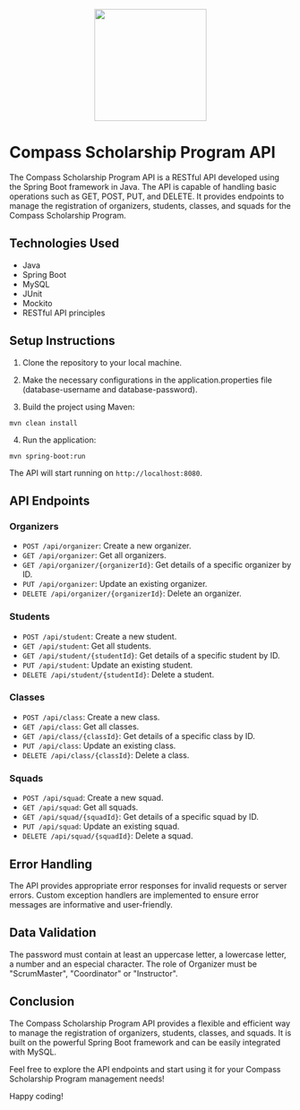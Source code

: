 <p align="center">
<img src="https://carreiras.pucminas.br/med/2022/09/logo_04.png" height="200" width="200">
</p>

# Compass Scholarship Program API

The Compass Scholarship Program API is a RESTful API developed using the Spring Boot framework in Java. The API is capable of handling basic operations such as GET, POST, PUT, and DELETE. It provides endpoints to manage the registration of organizers, students, classes, and squads for the Compass Scholarship Program.

## Technologies Used
- Java
- Spring Boot
- MySQL
- JUnit
- Mockito
- RESTful API principles

## Setup Instructions

1. Clone the repository to your local machine.

2. Make the necessary configurations in the application.properties file (database-username and database-password).

3. Build the project using Maven:

`mvn clean install`  

4. Run the application:

`mvn spring-boot:run`

The API will start running on `http://localhost:8080`.

## API Endpoints

### Organizers
- `POST /api/organizer`: Create a new organizer.
- `GET /api/organizer`: Get all organizers.
- `GET /api/organizer/{organizerId}`: Get details of a specific organizer by ID.
- `PUT /api/organizer`: Update an existing organizer.
- `DELETE /api/organizer/{organizerId}`: Delete an organizer.

### Students

- `POST /api/student`: Create a new student.
- `GET /api/student`: Get all students.
- `GET /api/student/{studentId}`: Get details of a specific student by ID.
- `PUT /api/student`: Update an existing student.
- `DELETE /api/student/{studentId}`: Delete a student.

### Classes

- `POST /api/class`: Create a new class.
- `GET /api/class`: Get all classes.
- `GET /api/class/{classId}`: Get details of a specific class by ID.
- `PUT /api/class`: Update an existing class.
- `DELETE /api/class/{classId}`: Delete a class.

### Squads

- `POST /api/squad`: Create a new squad.
- `GET /api/squad`: Get all squads.
- `GET /api/squad/{squadId}`: Get details of a specific squad by ID.
- `PUT /api/squad`: Update an existing squad.
- `DELETE /api/squad/{squadId}`: Delete a squad.

## Error Handling

The API provides appropriate error responses for invalid requests or server errors. Custom exception handlers are implemented to ensure error messages are informative and user-friendly.

## Data Validation
The password must contain at least an uppercase letter, a lowercase letter, a number and an especial character.
The role of Organizer must be "ScrumMaster", "Coordinator" or "Instructor".


## Conclusion

The Compass Scholarship Program API provides a flexible and efficient way to manage the registration of organizers, students, classes, and squads. It is built on the powerful Spring Boot framework and can be easily integrated with MySQL.

Feel free to explore the API endpoints and start using it for your Compass Scholarship Program management needs! 

Happy coding!
